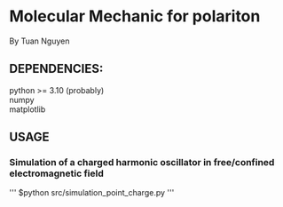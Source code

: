# Molecular Mechanic for  polariton

By Tuan Nguyen

## DEPENDENCIES:
python >= 3.10 (probably)  
numpy  
matplotlib  

## USAGE
### Simulation of a charged harmonic oscillator in free/confined electromagnetic field
'''
$python src/simulation_point_charge.py
'''
